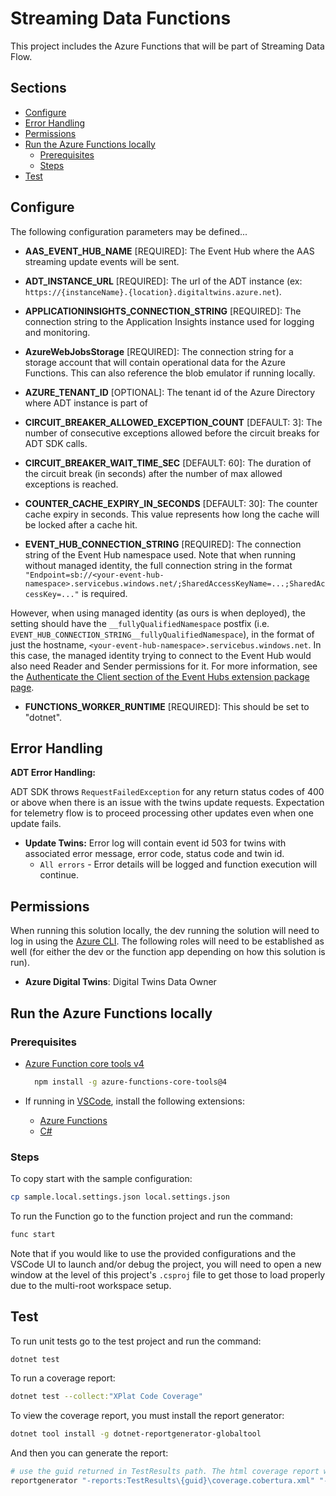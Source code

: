 # Streaming Data Functions <!-- omit in toc -->

This project includes the Azure Functions that will be part of Streaming Data Flow.

## Sections <!-- omit in toc -->

- [Configure](#configure)
- [Error Handling](#error-handling)
- [Permissions](#permissions)
- [Run the Azure Functions locally](#run-the-azure-functions-locally)
  - [Prerequisites](#prerequisites)
  - [Steps](#steps)
- [Test](#test)

## Configure

The following configuration parameters may be defined...

- **AAS_EVENT_HUB_NAME** [REQUIRED]: The Event Hub where the AAS streaming update events will be sent.

- **ADT_INSTANCE_URL** [REQUIRED]: The url of the ADT instance (ex: `https://{instanceName}.{location}.digitaltwins.azure.net`).

- **APPLICATIONINSIGHTS_CONNECTION_STRING** [REQUIRED]: The connection string to the Application Insights instance used for logging and monitoring.

- **AzureWebJobsStorage** [REQUIRED]: The connection string for a storage account that will contain operational data for the Azure Functions.
  This can also reference the blob emulator if running locally.

- **AZURE_TENANT_ID** [OPTIONAL]: The tenant id of the Azure Directory where ADT instance is part of

- **CIRCUIT_BREAKER_ALLOWED_EXCEPTION_COUNT** [DEFAULT: 3]: The number of consecutive exceptions allowed before the circuit breaks for ADT SDK calls.

- **CIRCUIT_BREAKER_WAIT_TIME_SEC** [DEFAULT: 60]: The duration of the circuit break (in seconds) after the number of max allowed exceptions is reached.

- **COUNTER_CACHE_EXPIRY_IN_SECONDS** [DEFAULT: 30]: The counter cache expiry in seconds.
  This value represents how long the cache will be locked after a cache hit.

- **EVENT_HUB_CONNECTION_STRING** [REQUIRED]: The connection string of the Event Hub namespace used.
Note that when running without managed identity,
the full connection string in the format `"Endpoint=sb://<your-event-hub-namespace>.servicebus.windows.net/;SharedAccessKeyName=...;SharedAccessKey=..."`
is required.

However, when using managed identity (as ours is when deployed), the setting should have the `__fullyQualifiedNamespace` postfix (i.e. `EVENT_HUB_CONNECTION_STRING__fullyQualifiedNamespace`),
in the format of just the hostname, `<your-event-hub-namespace>.servicebus.windows.net`.
In this case, the managed identity trying to connect to the Event Hub would also need Reader and Sender permissions for it.
For more information, see the [Authenticate the Client section of the Event Hubs extension package page](https://www.nuget.org/packages/Microsoft.Azure.WebJobs.Extensions.EventHubs/5.0.0-beta.7#readme-body-tab).

- **FUNCTIONS_WORKER_RUNTIME** [REQUIRED]: This should be set to "dotnet".

## Error Handling

**ADT Error Handling:**

ADT SDK throws `RequestFailedException` for any return status codes of 400 or above when there is an issue
with the twins update requests. Expectation for telemetry flow is to proceed processing other updates
even when one update fails.

- **Update Twins:**
Error log will contain event id 503 for twins with associated error message, error code,
status code and twin id.
  - `All errors` -  Error details will be logged and function execution will continue.

## Permissions

When running this solution locally, the dev running the solution will need to log in using the [Azure CLI](https://learn.microsoft.com/en-us/cli/azure/).
The following roles will need to be established as well (for either the dev or the function app depending on how this solution is run).

- **Azure Digital Twins**: Digital Twins Data Owner

## Run the Azure Functions locally

### Prerequisites

- [Azure Function core tools v4](https://docs.microsoft.com/en-us/azure/azure-functions/functions-run-local?tabs=v4%2Cwindows%2Ccsharp%2Cportal%2Cbash)

  ```bash
    npm install -g azure-functions-core-tools@4
  ```

- If running in [VSCode](https://code.visualstudio.com/), install the following extensions:
  - [Azure Functions](https://marketplace.visualstudio.com/items?itemName=ms-azuretools.vscode-azurefunctions)
  - [C#](https://marketplace.visualstudio.com/items?itemName=ms-dotnettools.csharp)

### Steps

To copy start with the sample configuration:

```bash
cp sample.local.settings.json local.settings.json
```

To run the Function go to the function project and run the command:

```bash
func start
```

Note that if you would like to use the provided configurations and the VSCode UI to launch and/or debug the project,
you will need to open a new window at the level of this project's `.csproj` file to get those to load properly due to the multi-root workspace setup.

## Test

To run unit tests go to the test project and run the command:

```bash
dotnet test
```

To run a coverage report:

```bash
dotnet test --collect:"XPlat Code Coverage"
```

To view the coverage report, you must install the report generator:

```bash
dotnet tool install -g dotnet-reportgenerator-globaltool
```

And then you can generate the report:

```bash
# use the guid returned in TestResults path. The html coverage report will be generated under the coveragereport directory.
reportgenerator "-reports:TestResults\{guid}\coverage.cobertura.xml" "-targetdir:coveragereport" -reporttypes:Html
```
